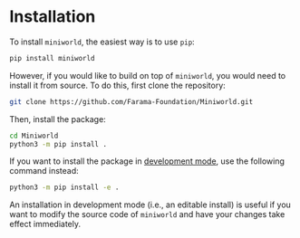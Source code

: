 # Installation

To install `miniworld`, the easiest way is to use `pip`:

```bash
pip install miniworld
```

However, if you would like to build on top of `miniworld`, you would need to install it from source. To do this, first clone the repository:

```bash
git clone https://github.com/Farama-Foundation/Miniworld.git
```

Then, install the package:

```bash
cd Miniworld
python3 -m pip install .
```

If you want to install the package in [development mode](https://setuptools.pypa.io/en/latest/userguide/development_mode.html), use the following command instead:

```bash
python3 -m pip install -e .
```

An installation in development mode (i.e., an editable install) is useful if you want to modify the source code of `miniworld` and have your changes take effect immediately.